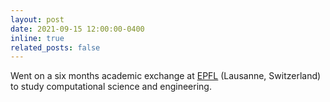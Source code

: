 ```yaml
---
layout: post
date: 2021-09-15 12:00:00-0400
inline: true
related_posts: false
---
```


Went on a six months academic exchange at [EPFL](https://www.epfl.ch/en/) (Lausanne, Switzerland) to study computational science and engineering.
